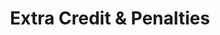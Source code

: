 ---
title: Extra Credit & Penalties
redirect_to: "/releases/v6.0.1/authors/assessment_extra_credit"
---
